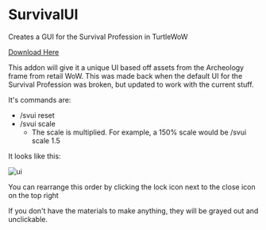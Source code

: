 # SurvivalUI
Creates a GUI for the Survival Profession in TurtleWoW

[Download Here](https://github.com/Oronak/SurvivalUI/releases/download/v1.3/SurvivalUI.zip)

This addon will give it a unique UI based off assets from the Archeology frame from retail WoW.
This was made back when the default UI for the Survival Profession was broken, but updated to work with the current stuff.

It's commands are:
* /svui reset
* /svui scale 
  * The scale is multiplied. For example, a 150% scale would be /svui scale 1.5

It looks like this:

![ui](https://user-images.githubusercontent.com/107281337/186992117-7d90e46d-2926-4a26-81fa-8c95f3666627.png)

You can rearrange this order by clicking the lock icon next to the close icon on the top right

If you don't have the materials to make anything, they will be grayed out and unclickable.
